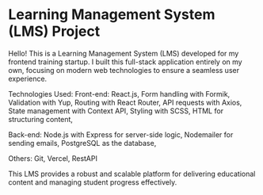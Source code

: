 # Learning Management System (LMS) Project
Hello!
This is a Learning Management System (LMS) developed for my frontend training startup. I built this full-stack application entirely on my own, focusing on modern web technologies to ensure a seamless user experience.

Technologies Used:
Front-end:
 React.js,
 Form handling with Formik,
 Validation with Yup,
 Routing with React Router,
 API requests with Axios,
 State management with Context API,
 Styling with SCSS,
 HTML for structuring content,

Back-end:
 Node.js with Express for server-side logic,
 Nodemailer for sending emails,
 PostgreSQL as the database,

 Others: Git, Vercel, RestAPI
 
This LMS provides a robust and scalable platform for delivering educational content and managing student progress effectively.
